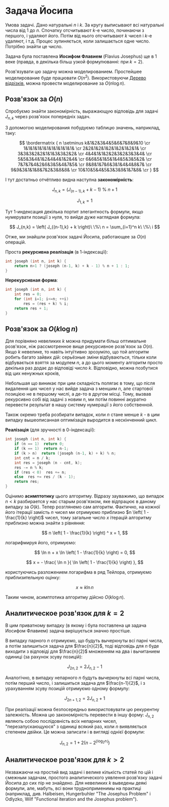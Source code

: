 # Задача Йосипа

Умова задачі. Дано натуральні $n$ і $k$. За кругу выписывают всі натуральні числа від 1 до $n$. Спочатку отсчитывают $k$-е число, починаючи з першого, і удаляют його. Потім від нього отсчитывают $k$ чисел і $k$-е удаляют, і т.д. Процес зупиняється, коли залишається одне число. Потрібно знайти це число.

Задача була поставлена **Иосифом Флавием** (Flavius Josephus) ще в 1 веке (правда, в декілька більш узкой формулюванні: при $k = 2$).

Розв'язувати цю задачу можна моделированием. Простейшее моделирование буде працювати $O(n^2)$. Використовуючи [Дерево відрізків](segment_tree), можна провести моделирование за $O(n \log n)$.

## Розв'язок за $O(n)$

Спробуємо знайти закономірність, выражающую відповідь для задачі $J_{n,k}$ через розв'язок попередніх задач.

З допомогою моделирования побудуємо таблицю значень, наприклад, таку:

$$
\bordermatrix {
n \setminus k&1&2&3&4&5&6&7&8&9&10 \cr
1&1&1&1&1&1&1&1&1&1&1& \cr
2&2&1&2&1&2&1&2&1&2&1& \cr
3&3&3&2&2&1&1&3&3&2&2& \cr
4&4&1&1&2&2&3&2&3&3&4& \cr
5&5&3&4&1&2&4&4&1&2&4& \cr
6&6&5&1&5&1&4&5&3&5&2& \cr
7&7&7&4&2&6&3&5&4&7&5& \cr
8&8&1&7&6&3&1&4&4&8&7& \cr
9&9&3&1&1&8&7&2&3&8&8& \cr
10&10&5&4&5&3&3&9&1&7&8& \cr
}
$$

І тут достатньо отчётливо видна наступна **закономірність**:

$$
J_{n,k} = \left( J_{(n-1),k} + k - 1 \right)\ \%\ n + 1
$$

$$
J_{1,k} = 1
$$

Тут 1-индексация декілька портит элегантность формули, якщо нумерувати позиції з нуля, то вийде дуже наглядная формула:

$$
J_{n,k} = \left( J_{(n-1),k} + k \right)\ \%\ n = \sum_{i=1}^n k\ \%\ i
$$

Отже, ми знайшли розв'язок задачі Йосипа, работающее за $O(n)$ операцій.

Проста **рекурсивна реалізація** (в 1-індексації):
<!--- TODO: specify code snippet id -->
``` cpp
int joseph (int n, int k) {
    return n>1 ? (joseph (n-1, k) + k - 1) % n + 1 : 1;
}
```

**Нерекурсивная форма**:
<!--- TODO: specify code snippet id -->
``` cpp
int joseph (int n, int k) {
    int res = 0;
    for (int i=1; i<=n; ++i)
        res = (res + k) % i;
    return res + 1;
}
```

## Розв'язок за $O(k \log n)$

Для порівняно невеликих $k$ можна придумати більш оптимальне розв'язок, ніж рассмотренное вище рекурсивное розв'язок за $O(n)$. Якщо $k$ невелике, то навіть інтуїтивно зрозуміло, що той алгоритм робить багато зайвих дій: серьёзные зміни відбуваються, тільки коли відбувається взяття за модулем $n$, а до цього моменту алгоритм просто декілька раз додає до відповіді число $k$. Відповідно, можна позбутися від цих ненужных кроків, 

Небольшая що виникає при цим складність полягає в тому, що після видалення цих чисел у нас вийде задача з меншим $n$, але стартової позицією не в першому числі, а де-то в другом місці. Тому, вызвав рекурсивно собі від задачі з новим $n$, ми потім повинні акуратно перевести результат в нашу систему нумерації з його собственной.

Також окремо треба розбирати випадок, коли $n$ стане менше $k$ - в цим випадку вышеописанная оптимізація выродится в нескінченний цикл.

**Реалізація** (для зручності в 0-індексації):
<!--- TODO: specify code snippet id -->
``` cpp
int joseph (int n, int k) {
    if (n == 1)  return 0;
    if (k == 1)  return n-1;
    if (k > n)  return (joseph (n-1, k) + k) % n;
    int cnt = n / k;
    int res = joseph (n - cnt, k);
    res -= n % k;
    if (res < 0)  res += n;
    else  res += res / (k - 1);
    return res;
}
```

Оцінимо **асимптотику** цього алгоритму. Відразу зауважимо, що випадок $n < k$ разбирается у нас старым розв'язком, яке відпрацює в даному випадку за $O(k)$. Тепер розглянемо сам алгоритм. Фактично, на кожної його ітерації замість $n$ чисел ми отримуємо приблизно $n \left( 1 - \frac{1}{k} \right)$ чисел, тому загальне число $x$ ітерацій алгоритму приблизно можна знайти з рівняння:

$$
n \left( 1 - \frac{1}{k} \right) ^ x = 1,
$$

логарифмируя його, отримуємо:

$$
\ln n + x \ln \left( 1 - \frac{1}{k} \right) = 0,
$$

$$
x = - \frac{ \ln n }{ \ln \left( 1 - \frac{1}{k} \right) },
$$

користуючись разложением логарифма в ряд Тейлора, отримуємо приблизительную оцінку:

$$
x \approx k \ln n
$$

Таким чином, асимптотика алгоритму дійсно $O(k \log n)$.

## Аналитическое розв'язок для $k=2$

В цим приватному випадку (в якому і була поставлена ця задача Иосифом Флавием) задача вирішується значно простіше.

В випадку парного $n$ отримуємо, що будуть вычеркнуты всі парні числа, а потім залишиться задача для $\frac{n}{2}$, тоді відповідь для $n$ буде виходити з відповіді для $\frac{n}{2}$ множенням на два і вычитанием одиниці (за рахунок зсуву позицій):

$$
J_{2n,2} = 2 J_{n,2} - 1
$$

Аналогічно, в випадку непарного $n$ будуть вычеркнуты всі парні числа, потім перший число, і залишиться задача для $\frac{n-1}{2}$, і з урахуванням зсуву позицій отримуємо одному формулу:

$$
J_{2n+1,2} = 2 J_{n,2} + 1
$$

При реалізації можна безпосередньо використовувати цю рекурентну залежність. Можна цю закономірність перевести в іншу форму: $J_{n,2}$ являють собою послідовність всіх непарних чисел, "перезапускающуюся" з одиниці всякий раз, коли $n$ виявляється степенем двійки. Це можна записати і в вигляді однієї формули:

$$
J_{n,2} = 1 + 2 \left( n - 2^{\lfloor \log_2 n \rfloor} \right)
$$

## Аналитическое розв'язок для $k>2$

Незважаючи на простий вид задачі і велике кількість статей по цій і смежным задачам, простого аналитического уявлення розв'язку задачі Йосипа до сих пір не знайдено. Для невеликих $k$ выведены деякі формули, але, мабуть, всі вони трудноприменимы на практиці (наприклад, див. Halbeisen, Hungerbuhler "The Josephus Problem" і Odlyzko, Wilf "Functional iteration and the Josephus problem").
